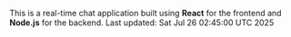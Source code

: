 This is a real-time chat application built using **React** for the frontend and **Node.js** for the backend.
Last updated: Sat Jul 26 02:45:00 UTC 2025
